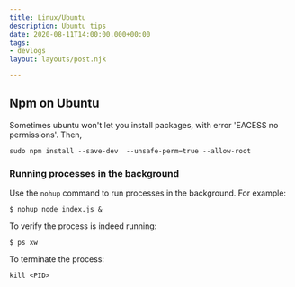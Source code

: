 ```yaml
---
title: Linux/Ubuntu
description: Ubuntu tips
date: 2020-08-11T14:00:00.000+00:00
tags:
- devlogs
layout: layouts/post.njk

---
```

## Npm on Ubuntu

Sometimes ubuntu won't let you install packages, with error 'EACESS no permissions'. Then,

    sudo npm install --save-dev  --unsafe-perm=true --allow-root

### Running processes in the background

Use the `nohup` command to run processes in the background. For example:

    $ nohup node index.js &

To verify the process is indeed running:

    $ ps xw

To terminate the process:

    kill <PID>